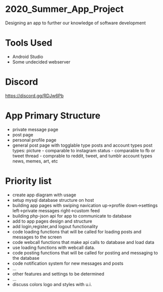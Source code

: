 # 2020_Summer_App_Project
Designing an app to further our knowledge of software development 


# Tools Used
- Android Studio
- Some undecided webserver

# Discord
https://discord.gg/RDJw6Pb
# App Primary Structure
- private message page
- post page
- personal profile page
- general post page with togglable type posts and account types
post types: 
 picture - comparable to instagram
 status - comparable to fb or tweet
 thread - comprable to reddit, tweet, and tumblr
account types
 news, memes, art, etc 
 
# Priority list
- create app diagram with usage 
- setup mysql database structure on host
- building app pages with swiping navication 
   up->profile
   down->settings
   left->private messages 
   right->custom feed
- building php-json api for app to communicate to database
- add to app pages design and structure
- add login,register,and logout functionality
- code loading functions that will be called for loading posts and messages to the screen
- code webcall functions that make api calls to database and load data
- use loading functions with webcall data.
- code posting functions that will be called for posting and messaging to the database
- code notification system for new messages and posts
- ...
- other features and settings to be determined
- ...
- discuss colors logo and styles with u.i.
